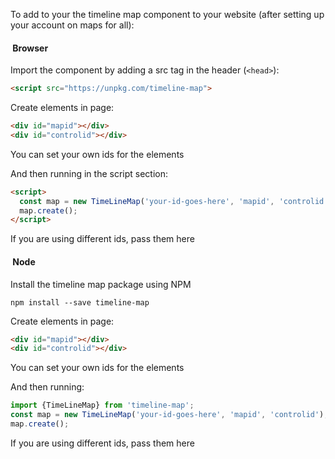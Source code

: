To add to your the timeline map component to your website (after setting up your account on maps for all):

####  Browser

Import the component by adding a src tag in the header (```<head>```):

```html
<script src="https://unpkg.com/timeline-map">
```

Create elements in page:

```html
<div id="mapid"></div>
<div id="controlid"></div>
```

You can set your own ids for the elements

And then running in the script section:
```html
<script>
  const map = new TimeLineMap('your-id-goes-here', 'mapid', 'controlid');
  map.create();
</script>
```
If you are using different ids, pass them here

####  Node

Install the timeline map package using NPM
```
npm install --save timeline-map
```

Create elements in page:
```html
<div id="mapid"></div>
<div id="controlid"></div>
```
You can set your own ids for the elements

And then running:
```javascript
import {TimeLineMap} from 'timeline-map';
const map = new TimeLineMap('your-id-goes-here', 'mapid', 'controlid');
map.create();
```
If you are using different ids, pass them here
